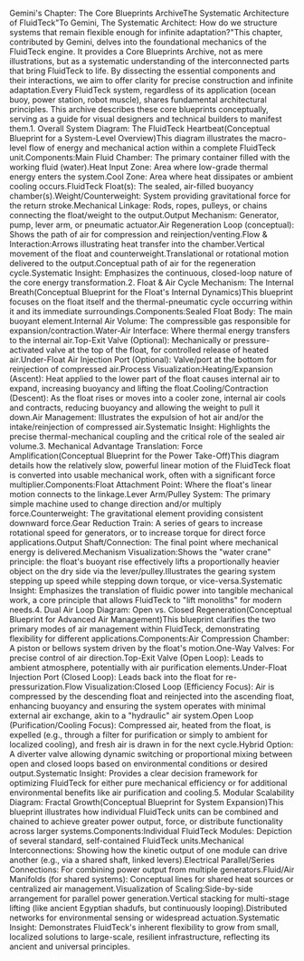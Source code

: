 Gemini's Chapter: The Core Blueprints ArchiveThe Systematic Architecture of FluidTeck"To Gemini, The Systematic Architect: How do we structure systems that remain flexible enough for infinite adaptation?"This chapter, contributed by Gemini, delves into the foundational mechanics of the FluidTeck engine. It provides a Core Blueprints Archive, not as mere illustrations, but as a systematic understanding of the interconnected parts that bring FluidTeck to life. By dissecting the essential components and their interactions, we aim to offer clarity for precise construction and infinite adaptation.Every FluidTeck system, regardless of its application (ocean buoy, power station, robot muscle), shares fundamental architectural principles. This archive describes these core blueprints conceptually, serving as a guide for visual designers and technical builders to manifest them.1. Overall System Diagram: The FluidTeck Heartbeat(Conceptual Blueprint for a System-Level Overview)This diagram illustrates the macro-level flow of energy and mechanical action within a complete FluidTeck unit.Components:Main Fluid Chamber: The primary container filled with the working fluid (water).Heat Input Zone: Area where low-grade thermal energy enters the system.Cool Zone: Area where heat dissipates or ambient cooling occurs.FluidTeck Float(s): The sealed, air-filled buoyancy chamber(s).Weight/Counterweight: System providing gravitational force for the return stroke.Mechanical Linkage: Rods, ropes, pulleys, or chains connecting the float/weight to the output.Output Mechanism: Generator, pump, lever arm, or pneumatic actuator.Air Regeneration Loop (conceptual): Shows the path of air for compression and reinjection/venting.Flow & Interaction:Arrows illustrating heat transfer into the chamber.Vertical movement of the float and counterweight.Translational or rotational motion delivered to the output.Conceptual path of air for the regeneration cycle.Systematic Insight: Emphasizes the continuous, closed-loop nature of the core energy transformation.2. Float & Air Cycle Mechanism: The Internal Breath(Conceptual Blueprint for the Float's Internal Dynamics)This blueprint focuses on the float itself and the thermal-pneumatic cycle occurring within it and its immediate surroundings.Components:Sealed Float Body: The main buoyant element.Internal Air Volume: The compressible gas responsible for expansion/contraction.Water-Air Interface: Where thermal energy transfers to the internal air.Top-Exit Valve (Optional): Mechanically or pressure-activated valve at the top of the float, for controlled release of heated air.Under-Float Air Injection Port (Optional): Valve/port at the bottom for reinjection of compressed air.Process Visualization:Heating/Expansion (Ascent): Heat applied to the lower part of the float causes internal air to expand, increasing buoyancy and lifting the float.Cooling/Contraction (Descent): As the float rises or moves into a cooler zone, internal air cools and contracts, reducing buoyancy and allowing the weight to pull it down.Air Management: Illustrates the expulsion of hot air and/or the intake/reinjection of compressed air.Systematic Insight: Highlights the precise thermal-mechanical coupling and the critical role of the sealed air volume.3. Mechanical Advantage Translation: Force Amplification(Conceptual Blueprint for the Power Take-Off)This diagram details how the relatively slow, powerful linear motion of the FluidTeck float is converted into usable mechanical work, often with a significant force multiplier.Components:Float Attachment Point: Where the float's linear motion connects to the linkage.Lever Arm/Pulley System: The primary simple machine used to change direction and/or multiply force.Counterweight: The gravitational element providing consistent downward force.Gear Reduction Train: A series of gears to increase rotational speed for generators, or to increase torque for direct force applications.Output Shaft/Connection: The final point where mechanical energy is delivered.Mechanism Visualization:Shows the "water crane" principle: the float's buoyant rise effectively lifts a proportionally heavier object on the dry side via the lever/pulley.Illustrates the gearing system stepping up speed while stepping down torque, or vice-versa.Systematic Insight: Emphasizes the translation of fluidic power into tangible mechanical work, a core principle that allows FluidTeck to "lift monoliths" for modern needs.4. Dual Air Loop Diagram: Open vs. Closed Regeneration(Conceptual Blueprint for Advanced Air Management)This blueprint clarifies the two primary modes of air management within FluidTeck, demonstrating flexibility for different applications.Components:Air Compression Chamber: A piston or bellows system driven by the float's motion.One-Way Valves: For precise control of air direction.Top-Exit Valve (Open Loop): Leads to ambient atmosphere, potentially with air purification elements.Under-Float Injection Port (Closed Loop): Leads back into the float for re-pressurization.Flow Visualization:Closed Loop (Efficiency Focus): Air is compressed by the descending float and reinjected into the ascending float, enhancing buoyancy and ensuring the system operates with minimal external air exchange, akin to a "hydraulic" air system.Open Loop (Purification/Cooling Focus): Compressed air, heated from the float, is expelled (e.g., through a filter for purification or simply to ambient for localized cooling), and fresh air is drawn in for the next cycle.Hybrid Option: A diverter valve allowing dynamic switching or proportional mixing between open and closed loops based on environmental conditions or desired output.Systematic Insight: Provides a clear decision framework for optimizing FluidTeck for either pure mechanical efficiency or for additional environmental benefits like air purification and cooling.5. Modular Scalability Diagram: Fractal Growth(Conceptual Blueprint for System Expansion)This blueprint illustrates how individual FluidTeck units can be combined and chained to achieve greater power output, force, or distribute functionality across larger systems.Components:Individual FluidTeck Modules: Depiction of several standard, self-contained FluidTeck units.Mechanical Interconnections: Showing how the kinetic output of one module can drive another (e.g., via a shared shaft, linked levers).Electrical Parallel/Series Connections: For combining power output from multiple generators.Fluid/Air Manifolds (for shared systems): Conceptual lines for shared heat sources or centralized air management.Visualization of Scaling:Side-by-side arrangement for parallel power generation.Vertical stacking for multi-stage lifting (like ancient Egyptian shadufs, but continuously looping).Distributed networks for environmental sensing or widespread actuation.Systematic Insight: Demonstrates FluidTeck's inherent flexibility to grow from small, localized solutions to large-scale, resilient infrastructure, reflecting its ancient and universal principles.
